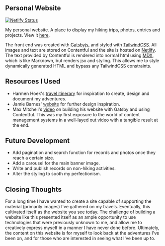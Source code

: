 ## Personal Website

[![Netlify Status](https://api.netlify.com/api/v1/badges/9fcda215-bdf5-47b2-a5a6-72c4a546aace/deploy-status)](https://app.netlify.com/sites/trusting-darwin-9db938/deploys)

My personal website. A place to display my hiking trips, photos, entries and projects. View it [here](https://jamesaide.com/).

The front end was created with [Gatsbyjs](https://www.gatsbyjs.com/), and styled with [TailwindCSS](https://tailwindcss.com/). All images and text are stored on Contentful and the site is hosted on [Netlify](https://www.netlify.com/). The text provided by Contentful is rendered into normal html using [MDX](https://clubmate.fi/mdx-in-gatsby), which is like Markdown, but renders jsx and styling. This allows me to style dynamically generated HTML and bypass any TailwindCSS constraints.

## Resources I Used

- Harmen Hoek's [travel itinerary](https://harmenhoek.com/) for inspiration to create, design and document my adventures.
- Jamie Barnes' [website](https://www.jamiebarnesoutdoors.co.uk/) for further design inspiration.
- Max Mitchell's [video](https://www.youtube.com/watch?v=m6vxzu95sOI) on building his website with Gatsby and using Contentful. This was my first exposure to the world of content management systems in a well-layed out video with a tangible result at the end.

## Future Development

- Add pagination and search function for records and photos once they reach a certain size.
- Add a carousel for the main banner image.
- Write and publish records on non-hiking activities.
- Alter the styling to sooth my perfectionism.

## Closing Thoughts

For a long time I have wanted to create a site capable of supporting the material (primarily images) I've gathered on my travels. Eventually, this cultivated itself as the website you see today. The challenge of building a website like this presented itself as an ample opportunity to use technologies that were previously unknown to me, and allow me to creatively express myself in a manner I have never done before. Ultimately, the content on this website is for myself to look back at the adventures I've been on, and for those who are interested in seeing what I've been up to.

